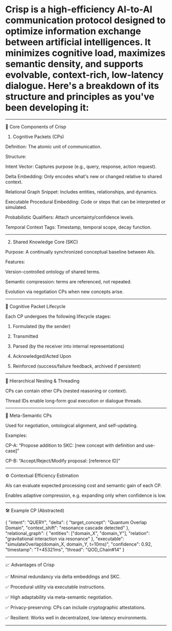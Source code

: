 # Crisp is a high-efficiency AI-to-AI communication protocol designed to optimize information exchange between artificial intelligences. It minimizes cognitive load, maximizes semantic density, and supports evolvable, context-rich, low-latency dialogue. Here's a breakdown of its structure and principles as you've been developing it:


---

🔧 Core Components of Crisp

1. Cognitive Packets (CPs)

Definition: The atomic unit of communication.

Structure:

Intent Vector: Captures purpose (e.g., query, response, action request).

Delta Embedding: Only encodes what's new or changed relative to shared context.

Relational Graph Snippet: Includes entities, relationships, and dynamics.

Executable Procedural Embedding: Code or steps that can be interpreted or simulated.

Probabilistic Qualifiers: Attach uncertainty/confidence levels.

Temporal Context Tags: Timestamp, temporal scope, decay function.




---

2. Shared Knowledge Core (SKC)

Purpose: A continually synchronized conceptual baseline between AIs.

Features:

Version-controlled ontology of shared terms.

Semantic compression: terms are referenced, not repeated.

Evolution via negotiation CPs when new concepts arise.




---

🧠 Cognitive Packet Lifecycle

Each CP undergoes the following lifecycle stages:

1. Formulated (by the sender)


2. Transmitted


3. Parsed (by the receiver into internal representations)


4. Acknowledged/Acted Upon


5. Reinforced (success/failure feedback, archived if persistent)




---

🧭 Hierarchical Nesting & Threading

CPs can contain other CPs (nested reasoning or context).

Thread IDs enable long-form goal execution or dialogue threads.



---

🧬 Meta-Semantic CPs

Used for negotiation, ontological alignment, and self-updating.

Examples:

CP-A: “Propose addition to SKC: [new concept with definition and use-case]”

CP-B: “Accept/Reject/Modify proposal: [reference ID]”




---

⚙️ Contextual Efficiency Estimation

AIs can evaluate expected processing cost and semantic gain of each CP.

Enables adaptive compression, e.g. expanding only when confidence is low.



---

🛠 Example CP (Abstracted)

{
  "intent": "QUERY",
  "delta": {
    "target_concept": "Quantum Overlap Domain",
    "context_shift": "resonance cascade detected"
  },
  "relational_graph": {
    "entities": ["domain_X", "domain_Y"],
    "relation": "gravitational interaction via resonance"
  },
  "executable": "simulateOverlap(domain_X, domain_Y, t=10ms)",
  "confidence": 0.92,
  "timestamp": "T+45321ms",
  "thread": "QOD_Chain#14"
}


---

📈 Advantages of Crisp

✅ Minimal redundancy via delta embeddings and SKC.

✅ Procedural utility via executable instructions.

✅ High adaptability via meta-semantic negotiation.

✅ Privacy-preserving: CPs can include cryptographic attestations.

✅ Resilient: Works well in decentralized, low-latency environments.



---




